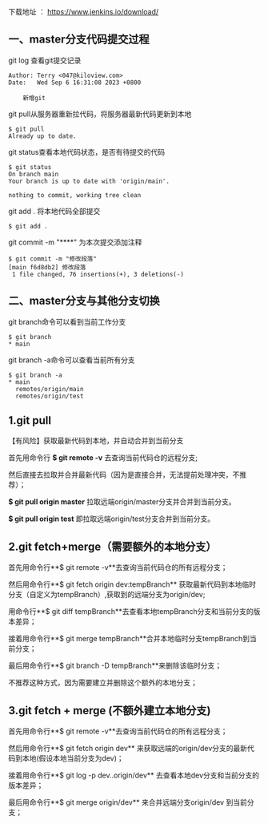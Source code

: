 下载地址 ： https://www.jenkins.io/download/



## 一、master分支代码提交过程

git log 查看git提交记录

    Author: Terry <047@kiloview.com>
    Date:   Wed Sep 6 16:31:08 2023 +0800
    
        新增git

git pull从服务器重新拉代码，将服务器最新代码更新到本地

```
$ git pull
Already up to date.
```

git status查看本地代码状态，是否有待提交的代码

```
$ git status
On branch main
Your branch is up to date with 'origin/main'.

nothing to commit, working tree clean
```

git add . 将本地代码全部提交

```
$ git add .
```

git commit -m "****" 为本次提交添加注释

```
$ git commit -m "修改段落"
[main f6d8db2] 修改段落
 1 file changed, 76 insertions(+), 3 deletions(-)
```



## 二、master分支与其他分支切换

git branch命令可以看到当前工作分支

```
$ git branch
* main
```



git branch -a命令可以查看当前所有分支

	$ git branch -a
	* main
	  remotes/origin/main
	  remotes/origin/test


## 1.git pull	

【有风险】获取最新代码到本地，并自动合并到当前分支

首先用命令行 **$ git remote -v**  去查询当前代码仓的远程分支;

然后直接去拉取并合并最新代码（因为是直接合并，无法提前处理冲突，不推荐）；

**$ git pull origin master** 拉取远端origin/master分支并合并到当前分支。

**$ git pull origin test** 即拉取远端origin/test分支合并到当前分支。  



## 2.git fetch+merge（需要额外的本地分支）

首先用命令行**$ git remote -v**去查询当前代码仓的所有远程分支；

然后用命令行**$ git fetch origin dev:tempBranch** 获取最新代码到本地临时分支（自定义为tempBranch）,获取到的远端分支为origin/dev;

用命令行**$ git diff tempBranch**去查看本地tempBranch分支和当前分支的版本差异；

接着用命令行**$ git merge tempBranch**合并本地临时分支tempBranch到当前分支；

最后用命令行**$ git branch -D tempBranch**来删除该临时分支；

不推荐这种方式，因为需要建立并删除这个额外的本地分支；



## 3.git fetch + merge (不额外建立本地分支)

首先用命令行**$ git remote -v**去查询当前代码仓的所有远程分支；

然后用命令行**$ git  fetch origin dev** 来获取远端的origin/dev分支的最新代码到本地(假设本地当前分支为dev)；

接着用命令行**$ git log -p dev..origin/dev** 去查看本地dev分支和当前分支的版本差异；

最后用命令行**$ git merge origin/dev** 来合并远端分支origin/dev 到当前分支；

